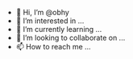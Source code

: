 - 👋 Hi, I’m @obhy
- 👀 I’m interested in ...
- 🌱 I’m currently learning ...
- 💞️ I’m looking to collaborate on ...
- 📫 How to reach me ...

<!---
obhy/obhy is a ✨ special ✨ repository because its `README.md` (this file) appears on your GitHub profile.
You can click the Preview link to take a look at your changes.
--->
